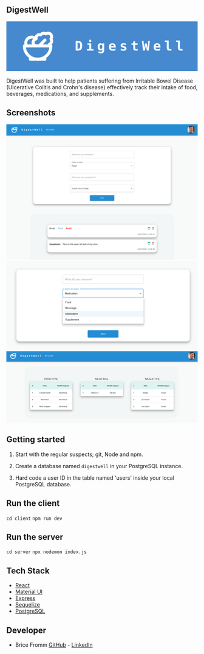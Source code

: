 ## DigestWell

<p align="center">
  <img src="images/digestwell.png" size="200" />
</p>

DigestWell was built to help patients suffering from Irritable Bowel Disease (Ulcerative Colitis and Crohn's disease) effectively track their intake of food, beverages, medications, and supplements.

## Screenshots

<p align="center">
  <img src="images/digestwell-main-page.png" size="600"/>
  <img src="images/digestwell-selection.png" size="600"/>
  <img src="images/digestwell-impact-list.png" size="600"/>
</p>

## Getting started
1. Start with the regular suspects; git, Node and npm.

2. Create a database named `digestwell` in your PostgreSQL instance.

3. Hard code a user ID in the table named 'users' inside your local PostgreSQL database.

## Run the client

`cd client`
`npm run dev`

## Run the server

`cd server`
`npx nodemon index.js `

## Tech Stack
* [React](https://react.dev)
* [Material UI](https://mui.com/material-ui)
* [Express](https://mui.com/material-ui)
* [Sequelize](https://sequelize.org/)
* [PostgreSQL](https://www.postgresql.org/)

## Developer
* Brice Fromm [GitHub](https://github.com/Elsass1) - [LinkedIn](https://www.linkedin.com/in/frommbrice)
